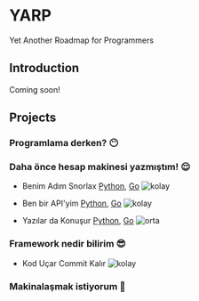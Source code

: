 # YARP

Yet Another Roadmap for Programmers

## Introduction

Coming soon!

## Projects

### Programlama derken? 😶

### Daha önce hesap makinesi yazmıştım! 😌

- Benim Adım Snorlax [Python](#), [Go](#) ![kolay](https://img.shields.io/badge/çayır_çimen_geze_geze-green)

- Ben bir API'yim [Python](#), [Go](#) ![kolay](https://img.shields.io/badge/çayır_çimen_geze_geze-green)

- Yazılar da Konuşur [Python](#), [Go](#) ![orta](https://img.shields.io/badge/yaparım_bilirsin-orange)

### Framework nedir bilirim 😎

- Kod Uçar Commit Kalır ![kolay](https://img.shields.io/badge/çayır_çimen_geze_geze-green)

### Makinalaşmak istiyorum 🤖
